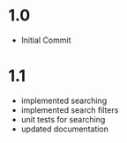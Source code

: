 # 1.0

- Initial Commit

# 1.1

- implemented searching
- implemented search filters
- unit tests for searching
- updated documentation